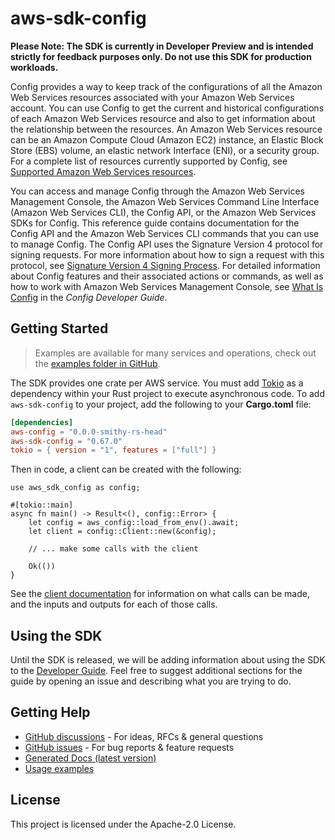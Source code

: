 # aws-sdk-config

**Please Note: The SDK is currently in Developer Preview and is intended strictly for
feedback purposes only. Do not use this SDK for production workloads.**

Config provides a way to keep track of the configurations of all the Amazon Web Services resources associated with your Amazon Web Services account. You can use Config to get the current and historical configurations of each Amazon Web Services resource and also to get information about the relationship between the resources. An Amazon Web Services resource can be an Amazon Compute Cloud (Amazon EC2) instance, an Elastic Block Store (EBS) volume, an elastic network Interface (ENI), or a security group. For a complete list of resources currently supported by Config, see [Supported Amazon Web Services resources](https://docs.aws.amazon.com/config/latest/developerguide/resource-config-reference.html#supported-resources).

You can access and manage Config through the Amazon Web Services Management Console, the Amazon Web Services Command Line Interface (Amazon Web Services CLI), the Config API, or the Amazon Web Services SDKs for Config. This reference guide contains documentation for the Config API and the Amazon Web Services CLI commands that you can use to manage Config. The Config API uses the Signature Version 4 protocol for signing requests. For more information about how to sign a request with this protocol, see [Signature Version 4 Signing Process](https://docs.aws.amazon.com/general/latest/gr/signature-version-4.html). For detailed information about Config features and their associated actions or commands, as well as how to work with Amazon Web Services Management Console, see [What Is Config](https://docs.aws.amazon.com/config/latest/developerguide/WhatIsConfig.html) in the _Config Developer Guide_.

## Getting Started

> Examples are available for many services and operations, check out the
> [examples folder in GitHub](https://github.com/awslabs/aws-sdk-rust/tree/main/examples).

The SDK provides one crate per AWS service. You must add [Tokio](https://crates.io/crates/tokio)
as a dependency within your Rust project to execute asynchronous code. To add `aws-sdk-config` to
your project, add the following to your **Cargo.toml** file:

```toml
[dependencies]
aws-config = "0.0.0-smithy-rs-head"
aws-sdk-config = "0.67.0"
tokio = { version = "1", features = ["full"] }
```

Then in code, a client can be created with the following:

```rust,no_run
use aws_sdk_config as config;

#[tokio::main]
async fn main() -> Result<(), config::Error> {
    let config = aws_config::load_from_env().await;
    let client = config::Client::new(&config);

    // ... make some calls with the client

    Ok(())
}
```

See the [client documentation](https://docs.rs/aws-sdk-config/latest/aws_sdk_config/client/struct.Client.html)
for information on what calls can be made, and the inputs and outputs for each of those calls.

## Using the SDK

Until the SDK is released, we will be adding information about using the SDK to the
[Developer Guide](https://docs.aws.amazon.com/sdk-for-rust/latest/dg/welcome.html). Feel free to suggest
additional sections for the guide by opening an issue and describing what you are trying to do.

## Getting Help

* [GitHub discussions](https://github.com/awslabs/aws-sdk-rust/discussions) - For ideas, RFCs & general questions
* [GitHub issues](https://github.com/awslabs/aws-sdk-rust/issues/new/choose) - For bug reports & feature requests
* [Generated Docs (latest version)](https://awslabs.github.io/aws-sdk-rust/)
* [Usage examples](https://github.com/awslabs/aws-sdk-rust/tree/main/examples)

## License

This project is licensed under the Apache-2.0 License.

